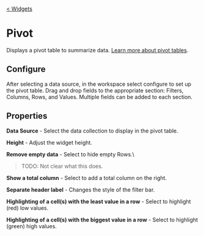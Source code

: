 [< Widgets](../Widgets.md)

# Pivot

Displays a pivot table to summarize data. [Learn more about pivot tables](https://www.holistics.io/blog/what-is-a-pivot-table/).

## Configure

After selecting a data source, in the workspace select configure to set up the pivot table. Drag and drop fields to the appropriate section: Filters, Columns, Rows, and Values. Multiple fields can be added to each section.

## Properties

**Data Source** - Select the data collection to display in the pivot table.

**Height** - Adjust the widget height.

**Remove empty data** - Select to hide empty Rows.\

> TODO: Not clear what this does.

**Show a total column** - Select to add a total column on the right.

**Separate header label** - Changes the style of the filter bar.

**Highlighting of a cell(s) with the least value in a row** - Select to highlight (red) low values.

**Highlighting of a cell(s) with the biggest value in a row** - Select to highlight (green) high values.
